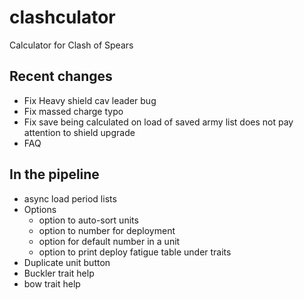 # clashculator
Calculator for Clash of Spears

## Recent changes
- Fix Heavy shield cav leader bug
- Fix massed charge typo
- Fix save being calculated on load of saved army list does not pay attention to shield upgrade
- FAQ

## In the pipeline
- async load period lists
- Options
    - option to auto-sort units
    - option to number for deployment
    - option for default number in a unit
    - option to print deploy fatigue table under traits
- Duplicate unit button
- Buckler trait help
- bow trait help
